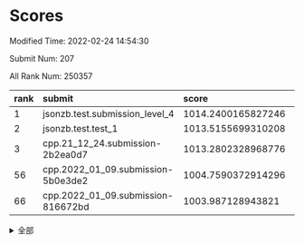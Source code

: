# Scores

Modified Time: 2022-02-24 14:54:30

Submit Num: 207

All Rank Num: 250357

| rank |               submit               |       score        |       sigma        | pk_num |
| :--- | :--------------------------------- | :----------------- | :----------------- | :----- |
| 1    | jsonzb.test.submission_level_4     | 1014.2400165827246 | 0.8229051219897716 | 4837   |
| 2    | jsonzb.test.test_1                 | 1013.5155699310208 | 0.8101662483521594 | 4833   |
| 3    | cpp.21_12_24.submission-2b2ea0d7   | 1013.2802328968776 | 0.8034637799530514 | 4838   |
| 56   | cpp.2022_01_09.submission-5b0e3de2 | 1004.7590372914296 | 0.7120866195111515 | 4839   |
| 66   | cpp.2022_01_09.submission-816672bd | 1003.987128943821  | 0.7149630768304076 | 4837   |


<details>
<summary>全部</summary>

| rank |                 submit                 |       score        |       sigma        | pk_num |
| :--- | :------------------------------------- | :----------------- | :----------------- | :----- |
| 1    | jsonzb.test.submission_level_4         | 1014.2400165827246 | 0.8229051219897716 | 4837   |
| 2    | jsonzb.test.test_1                     | 1013.5155699310208 | 0.8101662483521594 | 4833   |
| 3    | cpp.21_12_24.submission-2b2ea0d7       | 1013.2802328968776 | 0.8034637799530514 | 4838   |
| 4    | gobigger.level_3.submission_level_3_25 | 1011.4288121346036 | 0.7934346002249659 | 4836   |
| 5    | gobigger.level_3.submission_level_3_1  | 1011.3523278910261 | 0.7615421150620681 | 4842   |
| 6    | gobigger.level_3.submission_level_3_41 | 1011.2353228454572 | 0.76041734419741   | 4842   |
| 7    | gobigger.level_3.submission_level_3_33 | 1011.206397783471  | 0.7595618026879607 | 4835   |
| 8    | gobigger.level_3.submission_level_3_39 | 1011.1595448519512 | 0.7732126364850839 | 4835   |
| 9    | gobigger.level_3.submission_level_3_32 | 1011.0361306592359 | 0.766495308222926  | 4832   |
| 10   | gobigger.level_3.submission_level_3_42 | 1010.8631220555253 | 0.7662184996383514 | 4835   |
| 11   | gobigger.level_3.submission_level_3_3  | 1010.788194862458  | 0.7683702433690102 | 4838   |
| 12   | gobigger.level_3.submission_level_3_45 | 1010.7431045701569 | 0.7675527543170578 | 4834   |
| 13   | gobigger.level_3.submission_level_3_36 | 1010.6730435643391 | 0.7701417546783542 | 4837   |
| 14   | gobigger.level_3.submission_level_3_37 | 1010.5177965345675 | 0.7607581111452131 | 4834   |
| 15   | gobigger.level_3.submission_level_3_7  | 1010.5121677125193 | 0.7558292149901766 | 4843   |
| 16   | gobigger.level_3.submission_level_3_20 | 1010.4781741789143 | 0.7443835432642344 | 4839   |
| 17   | gobigger.level_3.submission_level_3_30 | 1010.4724623383935 | 0.7536583267237663 | 4841   |
| 18   | gobigger.level_3.submission_level_3_21 | 1010.4452165222881 | 0.7564067588762976 | 4841   |
| 19   | gobigger.level_3.submission_level_3_28 | 1010.4044489660571 | 0.7583931246950623 | 4832   |
| 20   | gobigger.level_3.submission_level_3_27 | 1010.2594659978556 | 0.752023128814304  | 4841   |
| 21   | gobigger.level_3.submission_level_3_13 | 1010.108329005375  | 0.7480922877333775 | 4840   |
| 22   | gobigger.level_3.submission_level_3_17 | 1010.0888359869073 | 0.7549500505495785 | 4841   |
| 23   | gobigger.level_3.submission_level_3_26 | 1010.0867719431998 | 0.788613463396875  | 4835   |
| 24   | gobigger.level_3.submission_level_3_2  | 1010.069580214126  | 0.7600428878140002 | 4836   |
| 25   | gobigger.level_3.submission_level_3_11 | 1010.0631599498171 | 0.7735275439505981 | 4839   |
| 26   | gobigger.level_3.submission_level_3_15 | 1009.961841085335  | 0.7608900726280506 | 4838   |
| 27   | gobigger.level_3.submission_level_3_38 | 1009.9581360392854 | 0.7620953410107327 | 4831   |
| 28   | gobigger.level_3.submission_level_3_6  | 1009.9000359492593 | 0.7478690388508719 | 4841   |
| 29   | gobigger.level_3.submission_level_3_16 | 1009.8969749027706 | 0.7713515897996727 | 4838   |
| 30   | gobigger.level_3.submission_level_3_48 | 1009.866672402408  | 0.7550717525222073 | 4837   |
| 31   | gobigger.level_3.submission_level_3_18 | 1009.8581746295853 | 0.7636439710312873 | 4839   |
| 32   | gobigger.level_3.submission_level_3_43 | 1009.841934321711  | 0.7602068940537867 | 4840   |
| 33   | gobigger.level_3.submission_level_3_49 | 1009.779990506335  | 0.7459570872003692 | 4835   |
| 34   | gobigger.level_3.submission_level_3_35 | 1009.6999655222434 | 0.7731469351884088 | 4842   |
| 35   | gobigger.level_3.submission_level_3_23 | 1009.6900416515896 | 0.7512668987219634 | 4839   |
| 36   | gobigger.level_3.submission_level_3_10 | 1009.6708397522556 | 0.7477123995084805 | 4835   |
| 37   | gobigger.level_3.submission_level_3_9  | 1009.6045864844876 | 0.7511686980925345 | 4835   |
| 38   | gobigger.level_3.submission_level_3_47 | 1009.583595074372  | 0.7502857651555964 | 4841   |
| 39   | gobigger.level_3.submission_level_3_46 | 1009.5730003994757 | 0.7593221280182693 | 4840   |
| 40   | gobigger.level_3.submission_level_3_40 | 1009.5622306904309 | 0.7424087934534782 | 4840   |
| 41   | gobigger.level_3.submission_level_3_12 | 1009.5230429681392 | 0.7623270032455979 | 4836   |
| 42   | gobigger.level_3.submission_level_3_31 | 1009.364851266344  | 0.7516559222680964 | 4839   |
| 43   | gobigger.level_3.submission_level_3_8  | 1009.3526688913327 | 0.7501577161116492 | 4837   |
| 44   | gobigger.level_3.submission_level_3_14 | 1009.208714470985  | 0.744137100609832  | 4838   |
| 45   | gobigger.level_3.submission_level_3_24 | 1009.144442879886  | 0.7627508652518918 | 4839   |
| 46   | gobigger.level_3.submission_level_3_0  | 1009.1034315607136 | 0.74428819533487   | 4833   |
| 47   | gobigger.level_3.submission_level_3_34 | 1009.0888054926719 | 0.7505983607216338 | 4838   |
| 48   | gobigger.level_3.submission_level_3_19 | 1008.8157205707436 | 0.7554316838923284 | 4839   |
| 49   | gobigger.level_3.submission_level_3_29 | 1008.810720950722  | 0.7411236108642199 | 4838   |
| 50   | gobigger.level_3.submission_level_3_22 | 1008.5645019464323 | 0.7497788738682288 | 4836   |
| 51   | gobigger.level_3.submission_level_3_5  | 1008.3648756102556 | 0.7458496085508608 | 4837   |
| 52   | gobigger.level_3.submission_level_3_4  | 1008.3545949937924 | 0.7561304821209336 | 4836   |
| 53   | gobigger.level_3.submission_level_3_44 | 1008.0051769850558 | 0.7199036900890959 | 4838   |
| 54   | gobigger.level_1.submission_level_1_29 | 1005.6867793120215 | 0.7162283127869128 | 4835   |
| 55   | gobigger.level_1.submission_level_1_34 | 1005.0130116132219 | 0.7014540559744851 | 4830   |
| 56   | cpp.2022_01_09.submission-5b0e3de2     | 1004.7590372914296 | 0.7120866195111515 | 4839   |
| 57   | gobigger.level_1.submission_level_1_16 | 1004.7376299690959 | 0.7187610371269235 | 4838   |
| 58   | gobigger.level_1.submission_level_1_39 | 1004.5970265406057 | 0.737168219659107  | 4836   |
| 59   | gobigger.level_1.submission_level_1_23 | 1004.4681867040341 | 0.7187646336461032 | 4839   |
| 60   | gobigger.level_1.submission_level_1_18 | 1004.2081955712437 | 0.7275115251396995 | 4838   |
| 61   | gobigger.level_1.submission_level_1_27 | 1004.1165025247223 | 0.7143970540281317 | 4834   |
| 62   | gobigger.level_1.submission_level_1_1  | 1004.1141881767105 | 0.7157982946928906 | 4844   |
| 63   | gobigger.level_1.submission_level_1_31 | 1004.0986051872279 | 0.7150220296794131 | 4834   |
| 64   | gobigger.level_1.submission_level_1_2  | 1004.0337452056783 | 0.7242760764073649 | 4846   |
| 65   | gobigger.level_1.submission_level_1_12 | 1004.0120880227663 | 0.7197602128538917 | 4842   |
| 66   | cpp.2022_01_09.submission-816672bd     | 1003.987128943821  | 0.7149630768304076 | 4837   |
| 67   | gobigger.level_1.submission_level_1_14 | 1003.9543560862554 | 0.7168879211252267 | 4838   |
| 68   | gobigger.level_1.submission_level_1_28 | 1003.8720269698073 | 0.7212677395114334 | 4839   |
| 69   | gobigger.level_1.submission_level_1_48 | 1003.8635547605601 | 0.7157666668364807 | 4838   |
| 70   | gobigger.level_1.submission_level_1_13 | 1003.8308629717731 | 0.7291062100785616 | 4840   |
| 71   | gobigger.level_1.submission_level_1_46 | 1003.8298806484537 | 0.7190882667910657 | 4839   |
| 72   | gobigger.level_1.submission_level_1_44 | 1003.8187723284029 | 0.7351546744067714 | 4838   |
| 73   | gobigger.level_1.submission_level_1_0  | 1003.8016859283164 | 0.7071495058108584 | 4834   |
| 74   | gobigger.level_1.submission_level_1_26 | 1003.7625004798542 | 0.7201712120102094 | 4841   |
| 75   | gobigger.level_1.submission_level_1_36 | 1003.6691448198245 | 0.709508597522613  | 4839   |
| 76   | gobigger.level_1.submission_level_1_35 | 1003.5779234782455 | 0.7119975261955152 | 4839   |
| 77   | gobigger.level_1.submission_level_1_4  | 1003.5441343872075 | 0.7129518193412759 | 4835   |
| 78   | gobigger.level_1.submission_level_1_6  | 1003.5287572813079 | 0.7095326691714824 | 4838   |
| 79   | gobigger.level_1.submission_level_1_11 | 1003.3894851896519 | 0.722920621337296  | 4836   |
| 80   | gobigger.level_1.submission_level_1_8  | 1003.3728696784385 | 0.7155985924287375 | 4838   |
| 81   | gobigger.level_1.submission_level_1_49 | 1003.3544785920121 | 0.7184750432279056 | 4843   |
| 82   | gobigger.level_1.submission_level_1_17 | 1003.3539502312892 | 0.7125905387340831 | 4838   |
| 83   | gobigger.level_1.submission_level_1_10 | 1003.2038256031183 | 0.7077683086130904 | 4836   |
| 84   | gobigger.level_1.submission_level_1_45 | 1003.1935992093194 | 0.7164045059982074 | 4841   |
| 85   | gobigger.level_1.submission_level_1_41 | 1003.1063643739744 | 0.7154958737194694 | 4843   |
| 86   | gobigger.level_1.submission_level_1_3  | 1003.03166419347   | 0.7142736186491457 | 4840   |
| 87   | gobigger.level_1.submission_level_1_15 | 1002.9854242454918 | 0.7053843387928551 | 4838   |
| 88   | gobigger.level_1.submission_level_1_42 | 1002.8327385573367 | 0.725484596380666  | 4843   |
| 89   | gobigger.level_1.submission_level_1_21 | 1002.709244161341  | 0.7266646664238481 | 4839   |
| 90   | gobigger.level_1.submission_level_1_33 | 1002.6322620928164 | 0.7209958088715885 | 4831   |
| 91   | gobigger.level_1.submission_level_1_25 | 1002.5510806393714 | 0.7084617016619553 | 4837   |
| 92   | gobigger.level_1.submission_level_1_32 | 1002.477921774661  | 0.7168140884624812 | 4836   |
| 93   | gobigger.level_1.submission_level_1_22 | 1002.4746241247782 | 0.7100999168392343 | 4836   |
| 94   | gobigger.level_1.submission_level_1_47 | 1002.3817428400779 | 0.7106132787968159 | 4839   |
| 95   | gobigger.level_1.submission_level_1_24 | 1002.3118361169176 | 0.7124081492375044 | 4842   |
| 96   | gobigger.level_1.submission_level_1_38 | 1002.2779331196352 | 0.703373587608437  | 4839   |
| 97   | gobigger.level_1.submission_level_1_19 | 1002.2325232129805 | 0.7129939447710819 | 4839   |
| 98   | gobigger.level_1.submission_level_1_43 | 1002.18612474091   | 0.7153197977470673 | 4836   |
| 99   | gobigger.level_1.submission_level_1_7  | 1002.123762065581  | 0.7055491883509565 | 4838   |
| 100  | gobigger.level_1.submission_level_1_20 | 1002.057738860879  | 0.7156663423864573 | 4840   |
| 101  | gobigger.level_1.submission_level_1_40 | 1002.0319318860357 | 0.7051296106288197 | 4836   |
| 102  | gobigger.level_1.submission_level_1_5  | 1001.9281223803431 | 0.7117164127122867 | 4832   |
| 103  | gobigger.level_1.submission_level_1_30 | 1001.9068684478576 | 0.7129602029299389 | 4838   |
| 104  | gobigger.level_1.submission_level_1_37 | 1001.5209679788499 | 0.7190334571448709 | 4834   |
| 105  | gobigger.level_1.submission_level_1_9  | 1001.1088815367449 | 0.7096229700076047 | 4836   |
| 106  | gobigger.random.submission_random_39   | 997.6428900576591  | 0.727598998407066  | 4837   |
| 107  | gobigger.random.submission_random_3    | 997.5395454283134  | 0.7035926843188779 | 4839   |
| 108  | gobigger.random.submission_random_12   | 997.1280283516887  | 0.7071665983267913 | 4842   |
| 109  | gobigger.random.submission_random_0    | 996.9195926138685  | 0.7104169485481894 | 4840   |
| 110  | gobigger.random.submission_random_30   | 996.8381108445452  | 0.7182129368849157 | 4840   |
| 111  | gobigger.random.submission_random_41   | 996.7927607704219  | 0.7078549026710095 | 4837   |
| 112  | gobigger.random.submission_random_25   | 996.7751575535166  | 0.7160714065235326 | 4837   |
| 113  | gobigger.random.submission_random_6    | 996.6423660041044  | 0.7048219527777612 | 4838   |
| 114  | gobigger.random.submission_random_42   | 996.6052174831319  | 0.7062470631045136 | 4839   |
| 115  | gobigger.random.submission_random_33   | 996.5956792346636  | 0.707870559016098  | 4835   |
| 116  | gobigger.random.submission_random_24   | 996.584760279783   | 0.6998285180383683 | 4836   |
| 117  | gobigger.random.submission_random_43   | 996.5747269839142  | 0.7013979541980231 | 4838   |
| 118  | gobigger.random.submission_random_20   | 996.5546883899668  | 0.7004908056823603 | 4839   |
| 119  | gobigger.random.submission_random_44   | 996.5062785694811  | 0.7099514777255057 | 4838   |
| 120  | gobigger.random.submission_random_9    | 996.4654911533972  | 0.7042451156735965 | 4837   |
| 121  | gobigger.random.submission_random_36   | 996.4502532768129  | 0.7020910155017197 | 4842   |
| 122  | gobigger.random.submission_random_37   | 996.2646848499967  | 0.705943903949248  | 4838   |
| 123  | gobigger.random.submission_random_35   | 996.2241355948416  | 0.7021777192456481 | 4836   |
| 124  | gobigger.random.submission_random_5    | 996.1920320942004  | 0.7069575091525909 | 4836   |
| 125  | gobigger.random.submission_random_1    | 996.1869243441356  | 0.7105683680258018 | 4841   |
| 126  | gobigger.random.submission_random_40   | 996.1646679086491  | 0.7019582483589617 | 4840   |
| 127  | gobigger.random.submission_random_19   | 996.145882448166   | 0.7212793696459016 | 4831   |
| 128  | gobigger.random.submission_random_21   | 996.1391702881778  | 0.7195057017657426 | 4838   |
| 129  | gobigger.random.submission_random_27   | 996.1363305962037  | 0.7071512947376163 | 4835   |
| 130  | gobigger.random.submission_random_17   | 996.0777147347003  | 0.7072361839155763 | 4840   |
| 131  | gobigger.random.submission_random_15   | 995.9677617306443  | 0.7066744798996518 | 4838   |
| 132  | gobigger.random.submission_random_28   | 995.9211743368687  | 0.7117870134380044 | 4838   |
| 133  | gobigger.random.submission_random_7    | 995.8189270920119  | 0.7102565669425281 | 4840   |
| 134  | gobigger.random.submission_random_4    | 995.808890066015   | 0.7126666323618823 | 4839   |
| 135  | gobigger.random.submission_random_16   | 995.8049326403457  | 0.7135989602497071 | 4836   |
| 136  | gobigger.random.submission_random_14   | 995.8002775798267  | 0.6994616727293999 | 4842   |
| 137  | gobigger.random.submission_random_13   | 995.7671888275249  | 0.7070586286409345 | 4839   |
| 138  | gobigger.random.submission_random_18   | 995.765023391232   | 0.6974248750787297 | 4841   |
| 139  | gobigger.random.submission_random_32   | 995.7306127238699  | 0.7044893816661335 | 4837   |
| 140  | gobigger.random.submission_random_48   | 995.626647301052   | 0.7202209525273527 | 4841   |
| 141  | gobigger.random.submission_random_49   | 995.6080383230667  | 0.6935188005672582 | 4834   |
| 142  | gobigger.random.submission_random_10   | 995.445205034043   | 0.708372734026688  | 4836   |
| 143  | gobigger.random.submission_random_45   | 995.4220348816698  | 0.7116547198384541 | 4835   |
| 144  | gobigger.random.submission_random_26   | 995.4047206884494  | 0.714135207248471  | 4838   |
| 145  | gobigger.random.submission_random_22   | 995.3455933778949  | 0.7333286903799385 | 4835   |
| 146  | gobigger.random.submission_random_29   | 995.1723985259318  | 0.7075891657915615 | 4839   |
| 147  | gobigger.random.submission_random_11   | 995.0635092752277  | 0.7336443284068639 | 4841   |
| 148  | gobigger.random.submission_random_38   | 995.0468350776774  | 0.713992745961984  | 4836   |
| 149  | gobigger.random.submission_random_23   | 995.0466818921458  | 0.7114180466598221 | 4836   |
| 150  | gobigger.level_2.submission_level_2_39 | 995.0465903397321  | 0.7294314363194445 | 4837   |
| 151  | gobigger.random.submission_random_2    | 995.0458780215808  | 0.7141411033481496 | 4840   |
| 152  | gobigger.random.submission_random_46   | 995.0081213315748  | 0.7163974395477202 | 4845   |
| 153  | gobigger.random.submission_random_34   | 994.6432018271169  | 0.702059879623508  | 4833   |
| 154  | gobigger.random.submission_random_47   | 994.5580678202668  | 0.7104807864885473 | 4840   |
| 155  | gobigger.random.submission_random_31   | 994.509866147825   | 0.7174596367566811 | 4838   |
| 156  | gobigger.random.submission_random_8    | 994.3857842588203  | 0.7162378854113122 | 4838   |
| 157  | gobigger.level_2.submission_level_2_4  | 994.0669478617937  | 0.7302211377537194 | 4839   |
| 158  | gobigger.level_2.submission_level_2_19 | 993.9210402836344  | 0.7270684838607537 | 4837   |
| 159  | gobigger.level_2.submission_level_2_22 | 993.4290684435107  | 0.7273552686936156 | 4835   |
| 160  | gobigger.level_2.submission_level_2_47 | 993.3235893579179  | 0.7451598867346486 | 4832   |
| 161  | gobigger.level_2.submission_level_2_29 | 993.0836103591081  | 0.7378870817327883 | 4837   |
| 162  | gobigger.level_2.submission_level_2_5  | 993.0721600247465  | 0.7337883206304948 | 4841   |
| 163  | gobigger.level_2.submission_level_2_48 | 993.019206836435   | 0.7333112647450646 | 4837   |
| 164  | gobigger.level_2.submission_level_2_21 | 992.9551283703945  | 0.7307277549399057 | 4845   |
| 165  | gobigger.level_2.submission_level_2_23 | 992.8396988465653  | 0.7428559514929317 | 4833   |
| 166  | gobigger.level_2.submission_level_2_16 | 992.8062469744854  | 0.7464026544248126 | 4838   |
| 167  | gobigger.level_2.submission_level_2_6  | 992.7810738050515  | 0.7481609291704039 | 4840   |
| 168  | gobigger.level_2.submission_level_2_7  | 992.7288622761359  | 0.7320131162611797 | 4837   |
| 169  | gobigger.level_2.submission_level_2_24 | 992.7131723543245  | 0.7314762748750834 | 4840   |
| 170  | gobigger.level_2.submission_level_2_9  | 992.6895374089439  | 0.7420238105270442 | 4840   |
| 171  | gobigger.level_2.submission_level_2_36 | 992.558269481605   | 0.7650076555393308 | 4836   |
| 172  | gobigger.level_2.submission_level_2_30 | 992.4393081576229  | 0.7520736396527873 | 4843   |
| 173  | gobigger.level_2.submission_level_2_41 | 992.4191437190054  | 0.7545479275661606 | 4843   |
| 174  | gobigger.level_2.submission_level_2_49 | 992.3977702655822  | 0.7517224878931033 | 4840   |
| 175  | gobigger.level_2.submission_level_2_31 | 992.3962782339482  | 0.7488342293784928 | 4840   |
| 176  | gobigger.level_2.submission_level_2_2  | 992.3432561759537  | 0.7448669841500368 | 4838   |
| 177  | gobigger.level_2.submission_level_2_10 | 992.3395273353344  | 0.7458759639584395 | 4839   |
| 178  | gobigger.level_2.submission_level_2_14 | 992.3340911756413  | 0.7321958894287419 | 4836   |
| 179  | gobigger.level_2.submission_level_2_34 | 992.3324179397675  | 0.7387243106843316 | 4839   |
| 180  | gobigger.level_2.submission_level_2_12 | 992.2940162640025  | 0.7290149833576149 | 4839   |
| 181  | gobigger.level_2.submission_level_2_8  | 992.2885068984123  | 0.7447537814700644 | 4839   |
| 182  | gobigger.level_2.submission_level_2_20 | 992.1547861649331  | 0.7616995619836079 | 4839   |
| 183  | gobigger.level_2.submission_level_2_25 | 991.9231616136708  | 0.7388039644783319 | 4835   |
| 184  | gobigger.level_2.submission_level_2_3  | 991.9186617915075  | 0.744488918765481  | 4837   |
| 185  | gobigger.level_2.submission_level_2_33 | 991.7871995924776  | 0.732704910372316  | 4837   |
| 186  | gobigger.level_2.submission_level_2_18 | 991.7498683078912  | 0.7566999503352472 | 4840   |
| 187  | gobigger.level_2.submission_level_2_17 | 991.7490535606231  | 0.7559078854357195 | 4838   |
| 188  | gobigger.level_2.submission_level_2_40 | 991.7159498571224  | 0.7631508587748836 | 4832   |
| 189  | gobigger.level_2.submission_level_2_44 | 991.7155620463697  | 0.7402701978098789 | 4832   |
| 190  | gobigger.level_2.submission_level_2_32 | 991.6911857644818  | 0.7388482330143917 | 4839   |
| 191  | gobigger.level_2.submission_level_2_42 | 991.6388079375382  | 0.7380861167882297 | 4842   |
| 192  | gobigger.level_2.submission_level_2_35 | 991.636065945415   | 0.7325859570495399 | 4838   |
| 193  | gobigger.level_2.submission_level_2_28 | 991.4755780994162  | 0.7501542859273547 | 4837   |
| 194  | gobigger.level_2.submission_level_2_13 | 991.4133699030034  | 0.7533037902537875 | 4834   |
| 195  | gobigger.level_2.submission_level_2_27 | 991.4123357150413  | 0.7447464427762294 | 4835   |
| 196  | gobigger.level_2.submission_level_2_15 | 991.2112447889325  | 0.7522438293156152 | 4836   |
| 197  | gobigger.level_2.submission_level_2_11 | 991.1998276019864  | 0.7558925876749178 | 4836   |
| 198  | gobigger.level_2.submission_level_2_46 | 991.151545165793   | 0.7380834514359471 | 4838   |
| 199  | gobigger.level_2.submission_level_2_1  | 991.0586501628417  | 0.7483998892109803 | 4842   |
| 200  | gobigger.level_2.submission_level_2_26 | 990.9989360387756  | 0.7531680611030592 | 4833   |
| 201  | gobigger.level_2.submission_level_2_0  | 990.6085836861844  | 0.7523812820055575 | 4839   |
| 202  | gobigger.level_2.submission_level_2_43 | 990.5524067794644  | 0.7894889115959584 | 4833   |
| 203  | gobigger.level_2.submission_level_2_45 | 990.5087398518615  | 0.783377617857341  | 4835   |
| 204  | gobigger.level_2.submission_level_2_37 | 990.3327955430053  | 0.764948988683869  | 4840   |
| 205  | gobigger.level_2.submission_level_2_38 | 989.8575994600133  | 0.7935126782380834 | 4837   |
| 206  | gobigger.none.submission_none_1        | 977.7174613942873  | 1.3658656058192218 | 4840   |
| 207  | gobigger.none.submission_none_0        | 976.196164265187   | 1.4594458406546567 | 4838   |

</details>
